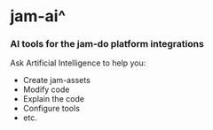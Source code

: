 # jam-ai^

### AI tools for the jam-do platform integrations

Ask Artificial Intelligence to help you:
- Create jam-assets
- Modify code
- Explain the code
- Configure tools
- etc.
